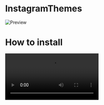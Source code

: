 # InstagramThemes
![Preview](https://user-images.githubusercontent.com/87361010/149747770-d0fd7330-6730-4582-b46e-2c1f5f35b10c.png)
# How to install
![Watch the Video](https://user-images.githubusercontent.com/87361010/149748037-331a499f-b809-4ee2-831c-e85c5802375d.mp4)
